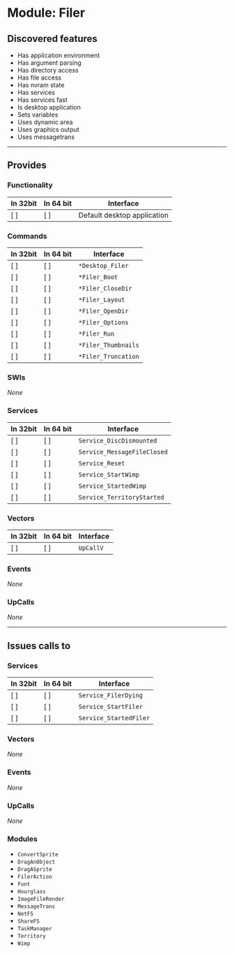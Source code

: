 # Module: Filer

## Discovered features


* Has application environment
* Has argument parsing
* Has directory access
* Has file access
* Has nvram state
* Has services
* Has services fast
* Is desktop application
* Sets variables
* Uses dynamic area
* Uses graphics output
* Uses messagetrans

---

## Provides

### Functionality

| In 32bit | In 64 bit | Interface |
|----------|-----------|-----------|
| [ ]      | [ ]       | Default desktop application |

### Commands


| In 32bit | In 64 bit | Interface |
|----------|-----------|-----------|
| [ ]      | [ ]       | `*Desktop_Filer` |
| [ ]      | [ ]       | `*Filer_Boot` |
| [ ]      | [ ]       | `*Filer_CloseDir` |
| [ ]      | [ ]       | `*Filer_Layout` |
| [ ]      | [ ]       | `*Filer_OpenDir` |
| [ ]      | [ ]       | `*Filer_Options` |
| [ ]      | [ ]       | `*Filer_Run` |
| [ ]      | [ ]       | `*Filer_Thumbnails` |
| [ ]      | [ ]       | `*Filer_Truncation` |


### SWIs


*None*


### Services


| In 32bit | In 64 bit | Interface |
|----------|-----------|-----------|
| [ ]      | [ ]       | `Service_DiscDismounted` |
| [ ]      | [ ]       | `Service_MessageFileClosed` |
| [ ]      | [ ]       | `Service_Reset` |
| [ ]      | [ ]       | `Service_StartWimp` |
| [ ]      | [ ]       | `Service_StartedWimp` |
| [ ]      | [ ]       | `Service_TerritoryStarted` |


### Vectors


| In 32bit | In 64 bit | Interface |
|----------|-----------|-----------|
| [ ]      | [ ]       | `UpCallV` |


### Events


*None*


### UpCalls


*None*


---

## Issues calls to

### Services


| In 32bit | In 64 bit | Interface |
|----------|-----------|-----------|
| [ ]      | [ ]       | `Service_FilerDying` |
| [ ]      | [ ]       | `Service_StartFiler` |
| [ ]      | [ ]       | `Service_StartedFiler` |


### Vectors


*None*


### Events


*None*


### UpCalls


*None*


### Modules


* `ConvertSprite`
* `DragAnObject`
* `DragASprite`
* `FilerAction`
* `Font`
* `Hourglass`
* `ImageFileRender`
* `MessageTrans`
* `NetFS`
* `ShareFS`
* `TaskManager`
* `Territory`
* `Wimp`


